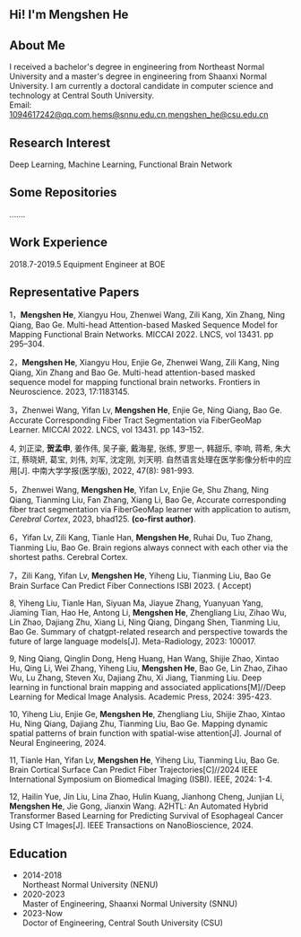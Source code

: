 ## Hi! I'm Mengshen He

## About Me

I received a bachelor's degree in engineering from Northeast Normal University and a master's degree in engineering from Shaanxi Normal University. I am currently a doctoral candidate in computer science and technology at Central South University.<br>
Email: 1094617242@qq.com,hems@snnu.edu.cn,mengshen_he@csu.edu.cn <br>

## Research Interest

Deep Learning, Machine Learning, Functional Brain Network

## Some Repositories 

.......

## Work Experience

2018.7-2019.5 Equipment Engineer at BOE

## Representative Papers 

1，**Mengshen He**, Xiangyu Hou, Zhenwei Wang, Zili Kang, Xin Zhang, Ning Qiang, Bao Ge.  Multi-head Attention-based Masked Sequence Model for Mapping Functional Brain Networks.   MICCAI 2022. LNCS, vol 13431. pp 295–304.

2，**Mengshen He**, Xiangyu Hou, Enjie Ge, Zhenwei Wang, Zili Kang, Ning Qiang, Xin Zhang and Bao Ge.  Multi-head attention-based masked sequence model for mapping functional brain networks. Frontiers in Neuroscience. 2023,  17:1183145. 

3，Zhenwei Wang, Yifan Lv, **Mengshen He**, Enjie Ge, Ning Qiang, Bao Ge.  Accurate Corresponding Fiber Tract Segmentation via FiberGeoMap Learner.   MICCAI 2022. LNCS, vol 13431. pp 143–152. 

4,   刘正梁, **贺孟申**, 姜作伟, 吴子豪, 戴海星, 张练, 罗思一, 韩甜乐, 李响, 蒋希, 朱大江, 蔡晓妍, 葛宝, 刘伟, 刘军, 沈定刚, 刘天明. 自然语言处理在医学影像分析中的应用[J]. 中南大学学报(医学版), 2022, 47(8): 981-993. 

5，Zhenwei Wang, **Mengshen He**, Yifan Lv, Enjie Ge, Shu Zhang, Ning Qiang, Tianming Liu, Fan Zhang, Xiang Li, Bao Ge, Accurate corresponding fiber tract segmentation via FiberGeoMap learner with application to autism, *Cerebral Cortex*, 2023, bhad125. **(co-first author)**.

6，Yifan Lv, Zili Kang, Tianle Han, **Mengshen He**, Ruhai Du, Tuo Zhang, Tianming Liu, Bao Ge. Brain regions always connect with each other via the shortest paths. Cerebral Cortex. 

7，Zili Kang, Yifan Lv, **Mengshen He**, Yiheng Liu, Tianming Liu, Bao Ge Brain Surface Can Predict Fiber Connections ISBI 2023. ( Accept)

8, Yiheng Liu, Tianle Han, Siyuan Ma, Jiayue Zhang, Yuanyuan Yang, Jiaming Tian, Hao He, Antong Li, **Mengshen He**, Zhengliang Liu, Zihao Wu, Lin Zhao, Dajiang Zhu, Xiang Li, Ning Qiang, Dingang Shen, Tianming Liu, Bao Ge. Summary of chatgpt-related research and perspective towards the future of large language models[J]. Meta-Radiology, 2023: 100017.

9, Ning Qiang, Qinglin Dong, Heng Huang, Han Wang, Shijie Zhao, Xintao Hu, Qing Li, Wei Zhang, Yiheng Liu, **Mengshen He**, Bao Ge, Lin Zhao, Zihao Wu, Lu Zhang, Steven Xu, Dajiang Zhu, Xi Jiang, Tianming Liu. Deep learning in functional brain mapping and associated applications[M]//Deep Learning for Medical Image Analysis. Academic Press, 2024: 395-423.

10, Yiheng Liu, Enjie Ge, **Mengshen He**, Zhengliang Liu, Shijie Zhao, Xintao Hu, Ning Qiang, Dajiang Zhu, Tianming Liu, Bao Ge. Mapping dynamic spatial patterns of brain function with spatial-wise attention[J]. Journal of Neural Engineering, 2024.

11, Tianle Han, Yifan Lv, **Mengshen He**, Yiheng Liu, Tianming Liu, Bao Ge. Brain Cortical Surface Can Predict Fiber Trajectories[C]//2024 IEEE International Symposium on Biomedical Imaging (ISBI). IEEE, 2024: 1-4.

12, Hailin Yue, Jin Liu, Lina Zhao, Hulin Kuang, Jianhong Cheng, Junjian Li, **Mengshen He**, Jie Gong, Jianxin Wang. A2HTL: An Automated Hybrid Transformer Based Learning for Predicting Survival of Esophageal Cancer Using CT Images[J]. IEEE Transactions on NanoBioscience, 2024.

## Education

- 2014-2018 <br>
  Northeast Normal University (NENU)<br>
- 2020-2023 <br>
  Master of Engineering, Shaanxi Normal University (SNNU)
- 2023-Now <br>
  Doctor of Engineering, Central South University (CSU)

